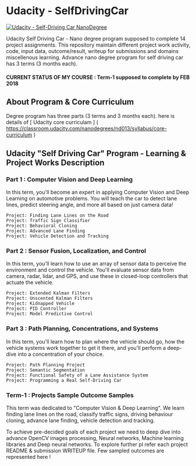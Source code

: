 # **Udacity - SelfDrivingCar** 
[![Udacity - Self-Driving Car NanoDegree](https://s3.amazonaws.com/udacity-sdc/github/shield-carnd.svg)](http://www.udacity.com/drive)

Udacity Self Driving Car - Nano degree program supposed to complete 14 project assignments. This repository maintain different project work activity, code, input data, outcome/result, writeup for submissions and domains miscellenous learning. Advance nano degree program for self driving car has 3 terms (3 months each). 

#### CURRENT STATUS OF MY COURSE : Term-1 supposed to complete by FEB 2018

## About Program & Core Curriculum
Degree program has three parts (3 terms and 3 months each). here is details of [ Udacity core curriculam ] ( https://classroom.udacity.com/nanodegrees/nd013/syllabus/core-curriculum )

## Udacity "Self Driving Car" Program - Learning & Project Works Description 
### Part 1 : Computer Vision and Deep Learning

In this term, you'll become an expert in applying Computer Vision and Deep Learning on automotive problems. You will teach the car to detect lane lines, predict steering angle, and more all based on just camera data!

    Project: Finding Lane Lines on the Road
    Project: Traffic Sign Classifier
    Project: Behavioral Cloning
    Project: Advanced Lane Finding
    Project: Vehicle Detection and Tracking

### Part 2 : Sensor Fusion, Localization, and Control

In this term, you'll learn how to use an array of sensor data to perceive the environment and control the vehicle. You'll evaluate sensor data from camera, radar, lidar, and GPS, and use these in closed-loop controllers that actuate the vehicle.

    Project: Extended Kalman Filters
    Project: Unscented Kalman Filters
    Project: Kidnapped Vehicle
    Project: PID Controller
    Project: Model Predictive Control

### Part 3 : Path Planning, Concentrations, and Systems

In this term, you'll learn how to plan where the vehicle should go, how the vehicle systems work together to get it there, and you'll perform a deep-dive into a concentration of your choice.

    Project: Path Planning Project
    Project: Semantic Segmentation
    Project: Functional Safety of a Lane Assistance System
    Project: Programming a Real Self-Driving Car

### Term-1 : Projects Sample Outcome Samples
This term was dedicated to "Computer Vision & Deep Learning". We learn finding lane lines on the road, classify traffic signs, driving behaviour cloning, advance lane finding, vehicle detection and tracking.

To achieve pre-decided goals of each project we need to deep dive into advance OpenCV images processing, Neural networks, Machine learning libraries and Deep neural networks. To explore further pl refer each project README & submission WRITEUP file. Few sampled outcomes are represented here !

